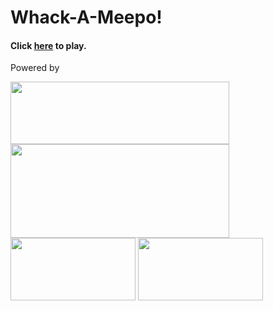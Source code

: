<h1>Whack-A-Meepo!</h1>

<h4> Click <a href="http://whack-a-meepo.eu-west-2.elasticbeanstalk.com/?fbclid=IwAR2m8-b_g0EzSvFKiaApJdHJqimbWGg5MnzkHwNl1vi-VNa_YKcyQ2CTawI">here</a> to play. </h4>

Powered by 

<img height=100 width=350 src="https://www.dariawan.com/media/images/tech-spring-boot.width-1024.png">
<img height=150 width=350 src="https://cranberrymeet.com/wp-content/uploads/2017/09/DynamoDB-Amazon-Web-Services.png">
<img height=100 width=200 src="https://hackernoon.com/drafts/s1vm27tb.png">
<img height=100 width=200 src="https://www.thincor.in/wp-content/uploads/2018/07/s3-500x256.jpg">

